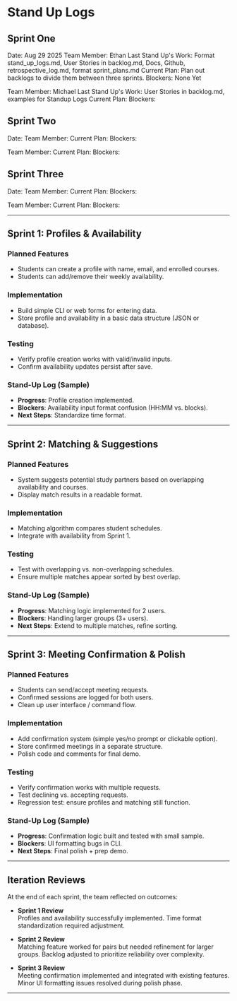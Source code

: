 # Stand Up Logs

## Sprint One
Date: Aug 29 2025
Team Member: Ethan
Last Stand Up's Work: Format stand_up_logs.md, User Stories in backlog.md, Docs, Github, retrospective_log.md, format sprint_plans.md
Current Plan: Plan out backlogs to divide them between three sprints. 
Blockers: None Yet

Team Member: Michael 
Last Stand Up's Work: User Stories in backlog.md, examples for Standup Logs
Current Plan:
Blockers:


## Sprint Two
Date: 
Team Member: 
Current Plan:
Blockers:

Team Member: 
Current Plan:
Blockers:


## Sprint Three
Date: 
Team Member: 
Current Plan:
Blockers:

Team Member: 
Current Plan:
Blockers:



---

## Sprint 1: Profiles & Availability

### Planned Features
- Students can create a profile with name, email, and enrolled courses.
- Students can add/remove their weekly availability.

### Implementation
- Build simple CLI or web forms for entering data.
- Store profile and availability in a basic data structure (JSON or database).

### Testing
- Verify profile creation works with valid/invalid inputs.
- Confirm availability updates persist after save.

### Stand-Up Log (Sample)
- **Progress**: Profile creation implemented.  
- **Blockers**: Availability input format confusion (HH:MM vs. blocks).  
- **Next Steps**: Standardize time format.

---

## Sprint 2: Matching & Suggestions

### Planned Features
- System suggests potential study partners based on overlapping availability and courses.
- Display match results in a readable format.

### Implementation
- Matching algorithm compares student schedules.
- Integrate with availability from Sprint 1.

### Testing
- Test with overlapping vs. non-overlapping schedules.
- Ensure multiple matches appear sorted by best overlap.

### Stand-Up Log (Sample)
- **Progress**: Matching logic implemented for 2 users.  
- **Blockers**: Handling larger groups (3+ users).  
- **Next Steps**: Extend to multiple matches, refine sorting.

---

## Sprint 3: Meeting Confirmation & Polish

### Planned Features
- Students can send/accept meeting requests.
- Confirmed sessions are logged for both users.
- Clean up user interface / command flow.

### Implementation
- Add confirmation system (simple yes/no prompt or clickable option).
- Store confirmed meetings in a separate structure.
- Polish code and comments for final demo.

### Testing
- Verify confirmation works with multiple requests.
- Test declining vs. accepting requests.
- Regression test: ensure profiles and matching still function.

### Stand-Up Log (Sample)
- **Progress**: Confirmation logic built and tested with small sample.  
- **Blockers**: UI formatting bugs in CLI.  
- **Next Steps**: Final polish + prep demo.

---

## Iteration Reviews

At the end of each sprint, the team reflected on outcomes:

- **Sprint 1 Review**  
  Profiles and availability successfully implemented. Time format standardization required adjustment.  

- **Sprint 2 Review**  
  Matching feature worked for pairs but needed refinement for larger groups. Backlog adjusted to prioritize reliability over complexity.  

- **Sprint 3 Review**  
  Meeting confirmation implemented and integrated with existing features. Minor UI formatting issues resolved during polish phase.  


---


